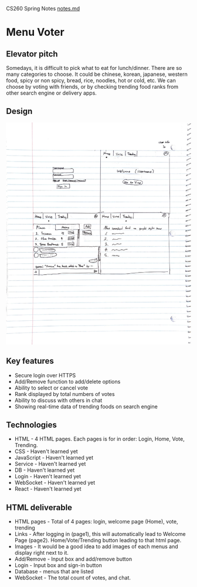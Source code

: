 CS260 Spring Notes
[notes.md](https://github.com/gwanghong/startup/blob/main/notes.md)

# Menu Voter
  ## Elevator pitch
  Somedays, it is difficult to pick what to eat for lunch/dinner. There are so many categories to choose. It could be 
  chinese, korean, japanese, western food, 
  spicy or non spicy,
  bread, rice, noodles,
  hot or cold, etc.
  We can choose by voting with friends,
  or by checking trending food ranks from other search engine or delivery apps. 

## Design
  ![Alt text](sketch.jpg)

## Key features
* Secure login over HTTPS
* Add/Remove function to add/delete options 
* Ability to select or cancel vote
* Rank displayed by total numbers of votes
* Ability to discuss with others in chat
* Showing real-time data of trending foods on search engine
## Technologies
* HTML - 4 HTML pages. Each pages is for in order: Login, Home, Vote, Trending.
* CSS -         Haven't learned yet
* JavaScript -  Haven't learned yet
* Service -     Haven't learned yet
* DB -          Haven't learned yet
* Login -       Haven't learned yet
* WebSocket -   Haven't learned yet
* React -       Haven't learned yet
## HTML deliverable
* HTML pages - Total of 4 pages: login, welcome page (Home), vote, trending
* Links - After logging in (page1), this will automatically lead to Welcome Page (page2). Home/Vote/Trending button leading to that html page.
* Images - It would be a good idea to add images of each menus and display right next to it.
* Add/Remove - Input box and add/remove button
* Login - Input box and sign-in button
* Database - menus that are listed
* WebSocket - The total count of votes, and chat.
